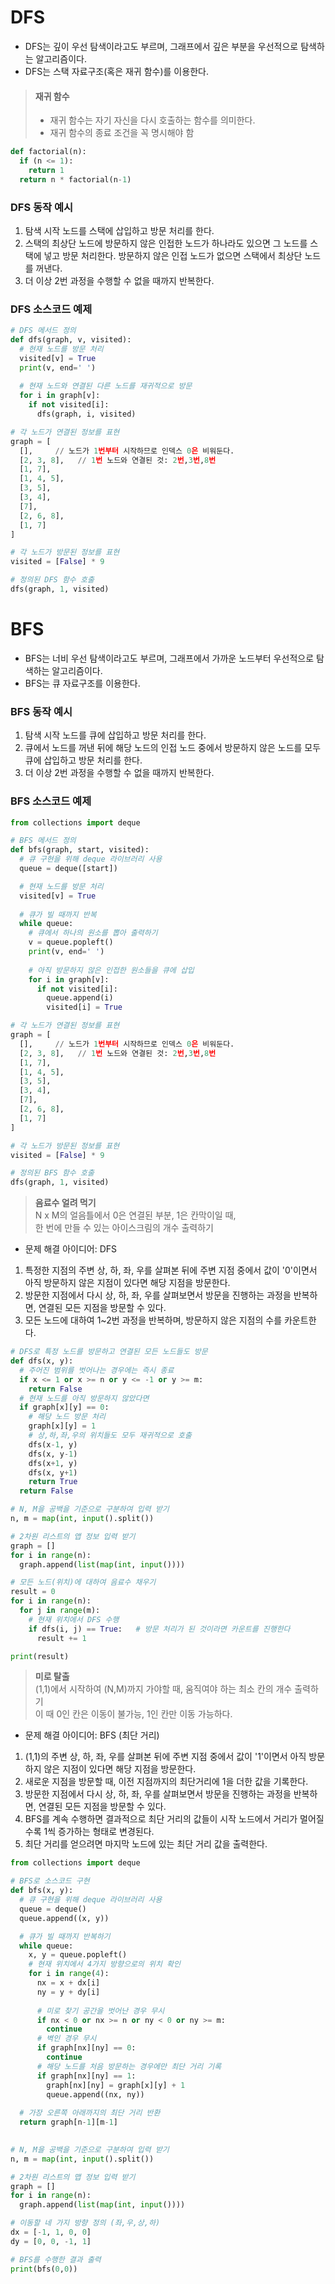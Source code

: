 # DFS
+ DFS는 깊이 우선 탐색이라고도 부르며, 그래프에서 깊은 부분을 우선적으로 탐색하는 알고리즘이다.
+ DFS는 스택 자료구조(혹은 재귀 함수)를 이용한다.

> #### 재귀 함수
> + 재귀 함수는 자기 자신을 다시 호출하는 함수를 의미한다.
> + 재귀 함수의 종료 조건을 꼭 명시해야 함
```python
def factorial(n):
  if (n <= 1):
    return 1
  return n * factorial(n-1)
```

### DFS 동작 예시 
1. 탐색 시작 노드를 스택에 삽입하고 방문 처리를 한다.
2. 스택의 최상단 노드에 방문하지 않은 인접한 노드가 하나라도 있으면 그 노드를 스택에 넣고 방문 처리한다. 방문하지 않은 인접 노드가 없으면 스택에서 최상단 노드를 꺼낸다.
3. 더 이상 2번 과정을 수행할 수 없을 때까지 반복한다.

### DFS 소스코드 예제
```python
# DFS 메서드 정의
def dfs(graph, v, visited):
  # 현재 노드를 방문 처리
  visited[v] = True
  print(v, end=' ')
  
  # 현재 노드와 연결된 다른 노드를 재귀적으로 방문
  for i in graph[v]:
    if not visited[i]:
      dfs(graph, i, visited)

# 각 노드가 연결된 정보를 표현
graph = [
  [],     // 노드가 1번부터 시작하므로 인덱스 0은 비워둔다.
  [2, 3, 8],   // 1번 노드와 연결된 것: 2번,3번,8번
  [1, 7],
  [1, 4, 5],
  [3, 5],
  [3, 4],
  [7],
  [2, 6, 8], 
  [1, 7]
]

# 각 노드가 방문된 정보를 표현
visited = [False] * 9

# 정의된 DFS 함수 호출
dfs(graph, 1, visited)
```
# BFS
+ BFS는 너비 우선 탐색이라고도 부르며, 그래프에서 가까운 노드부터 우선적으로 탐색하는 알고리즘이다.
+ BFS는 큐 자료구조를 이용한다.

### BFS 동작 예시
1. 탐색 시작 노드를 큐에 삽입하고 방문 처리를 한다.
2. 큐에서 노드를 꺼낸 뒤에 해당 노드의 인접 노드 중에서 방문하지 않은 노드를 모두 큐에 삽입하고 방문 처리를 한다.
3. 더 이상 2번 과정을 수행할 수 없을 때까지 반복한다.

### BFS 소스코드 예제
```python
from collections import deque

# BFS 메서드 정의
def bfs(graph, start, visited):
  # 큐 구현을 위해 deque 라이브러리 사용
  queue = deque([start])

  # 현재 노드를 방문 처리
  visited[v] = True
  
  # 큐가 빌 때까지 반복
  while queue:
    # 큐에서 하나의 원소를 뽑아 출력하기
    v = queue.popleft()
    print(v, end=' ')
    
    # 아직 방문하지 않은 인접한 원소들을 큐에 삽입
    for i in graph[v]:
      if not visited[i]:
        queue.append(i)
        visited[i] = True

# 각 노드가 연결된 정보를 표현
graph = [
  [],     // 노드가 1번부터 시작하므로 인덱스 0은 비워둔다.
  [2, 3, 8],   // 1번 노드와 연결된 것: 2번,3번,8번
  [1, 7],
  [1, 4, 5],
  [3, 5],
  [3, 4],
  [7],
  [2, 6, 8], 
  [1, 7]
]

# 각 노드가 방문된 정보를 표현
visited = [False] * 9

# 정의된 BFS 함수 호출
dfs(graph, 1, visited)
```

> **음료수 얼려 먹기**       
N x M의 얼음틀에서 0은 연결된 부분, 1은 칸막이일 때,     
한 번에 만들 수 있는 아이스크림의 개수 출력하기    

+ 문제 해결 아이디어: DFS
1. 특정한 지점의 주변 상, 하, 좌, 우를 살펴본 뒤에 주변 지점 중에서 값이 '0'이면서 아직 방문하지 않은 지점이 있다면 해당 지점을 방문한다.
2. 방문한 지점에서 다시 상, 하, 좌, 우를 살펴보면서 방문을 진행하는 과정을 반복하면, 연결된 모든 지점을 방문할 수 있다.
3. 모든 노드에 대하여 1~2번 과정을 반복하며, 방문하지 않은 지점의 수를 카운트한다.

```python
# DFS로 특정 노드를 방문하고 연결된 모든 노드들도 방문
def dfs(x, y):
  # 주어진 범위를 벗어나는 경우에는 즉시 종료
  if x <= 1 or x >= n or y <= -1 or y >= m:
    return False
  # 현재 노드를 아직 방문하지 않았다면
  if graph[x][y] == 0:
    # 해당 노드 방문 처리
    graph[x][y] = 1
    # 상,하,좌,우의 위치들도 모두 재귀적으로 호출
    dfs(x-1, y)
    dfs(x, y-1)
    dfs(x+1, y)
    dfs(x, y+1)
    return True
  return False

# N, M을 공백을 기준으로 구분하여 입력 받기
n, m = map(int, input().split())

# 2차원 리스트의 앱 정보 입력 받기
graph = []
for i in range(n):
  graph.append(list(map(int, input())))

# 모든 노드(위치)에 대하여 음료수 채우기
result = 0
for i in range(n):
  for j in range(m):
    # 현재 위치에서 DFS 수행
    if dfs(i, j) == True:   # 방문 처리가 된 것이라면 카운트를 진행한다
      result += 1

print(result)
```

> **미로 탈출**       
(1,1)에서 시작하여 (N,M)까지 가야할 때, 움직여야 하는 최소 칸의 개수 출력하기    
이 때 0인 칸은 이동이 불가능, 1인 칸만 이동 가능하다.

+ 문제 해결 아이디어: BFS (최단 거리)

1. (1,1)의 주변 상, 하, 좌, 우를 살펴본 뒤에 주변 지점 중에서 값이 '1'이면서 아직 방문하지 않은 지점이 있다면 해당 지점을 방문한다.
2. 새로운 지점을 방문할 때, 이전 지점까지의 최단거리에 1을 더한 값을 기록한다. 
3. 방문한 지점에서 다시 상, 하, 좌, 우를 살펴보면서 방문을 진행하는 과정을 반복하면, 연결된 모든 지점을 방문할 수 있다.
4. BFS를 계속 수행하면 결과적으로 최단 거리의 값들이 시작 노드에서 거리가 멀어질수록 1씩 증가하는 형태로 변경된다. 
4. 최단 거리를 얻으려면 마지막 노드에 있는 최단 거리 값을 출력한다.

```python
from collections import deque

# BFS로 소스코드 구현
def bfs(x, y):
  # 큐 구현을 위해 deque 라이브러리 사용
  queue = deque()
  queue.append((x, y))

  # 큐가 빌 때까지 반복하기
  while queue:
    x, y = queue.popleft()
    # 현재 위치에서 4가지 방향으로의 위치 확인
    for i in range(4):
      nx = x + dx[i]
      ny = y + dy[i]
      
      # 미로 찾기 공간을 벗어난 경우 무시
      if nx < 0 or nx >= n or ny < 0 or ny >= m:
        continue
      # 벽인 경우 무시
      if graph[nx][ny] == 0:
        continue  
      # 해당 노드를 처음 방문하는 경우에만 최단 거리 기록
      if graph[nx][ny] == 1:
        graph[nx][ny] = graph[x][y] + 1
        queue.append((nx, ny))
  
  # 가장 오른쪽 아래까지의 최단 거리 반환
  return graph[n-1][m-1]
  

# N, M을 공백을 기준으로 구분하여 입력 받기
n, m = map(int, input().split())

# 2차원 리스트의 맵 정보 입력 받기
graph = []
for i in range(n):
  graph.append(list(map(int, input())))

# 이동할 네 가지 방향 정의 (좌,우,상,하)
dx = [-1, 1, 0, 0]
dy = [0, 0, -1, 1]

# BFS를 수행한 결과 출력
print(bfs(0,0))
```

